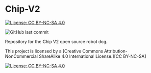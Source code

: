# Chip-V2
[![License: CC BY-NC-SA 4.0](https://img.shields.io/badge/License-CC%20BY--NC--SA%204.0-lightgrey.svg)](https://creativecommons.org/licenses/by-nc-sa/4.0/)

![GitHub last commit](https://img.shields.io/github/last-commit/Chip-V2-Open-Source-Robot-Dog/chipv2)

Repository for the Chip V2 open source robot dog.




This project is licensed by a [Creative Commons Attribution-NonCommercial ShareAlike 4.0 International License.][CC BY-NC-SA]

[![License: CC BY-NC-SA 4.0](https://mirrors.creativecommons.org/presskit/buttons/88x31/svg/by-nc-sa.svg)](https://creativecommons.org/licenses/by-nc-sa/4.0/)
